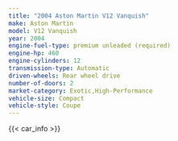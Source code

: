 ```yaml
---
title: "2004 Aston Martin V12 Vanquish"
make: Aston Martin
model: V12 Vanquish
year: 2004
engine-fuel-type: premium unleaded (required)
engine-hp: 460
engine-cylinders: 12
transmission-type: Automatic
driven-wheels: Rear wheel drive
number-of-doors: 2
market-category: Exotic,High-Performance
vehicle-size: Compact
vehicle-style: Coupe
---
```


{{< car_info >}}
